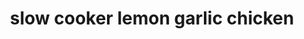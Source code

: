 ---
servings: 4 servings
notes:
directions: |-
  * Spray 3- to 4-quart slow cooker with cooking spray. place chicken thighs in slow cooker; sprinkle with grated lemon peel, garlic, 1/4 teaspoon of the salt and the pepper. pour chicken broth over chicken.
  * Cover; cook on low heat setting 4 to 5 hours.
  * Remove chicken from slow cooker; place on plate, and cover to keep warm. in small bowl, mix remaining 1/2 teaspoon salt, the cornstarch, lemon juice and cream until well blended. stir into liquid in cooker. cover; cook on high heat setting 15 to 20 minutes or until thickened. serve chicke, with sauce. garnish with chopped parsley
ingredients: |-
  * 8 boneless skinless chicken thighs (about 2 lb)
  * juice and grated peel from 1 large lemon (about 1/4 cup juice and 1 teaspoon peel)
  * 3 teaspoons finely chopped garlic (from 8-oz jar)
  * 3/4 teaspoon salt
  * 1/4 teaspoon pepper
  * 1/2 cup progresso™ chicken broth (from 32-oz carton)
  * 3 tablespoons cornstarch
  * 1/2 cup heavy whipping cream
  * chopped fresh parsley, if desired
rating: 3
ease: easy
category: main course
subcategory: crockpot
href: 'https://www.pillsbury.com/recipes/slow-cooker-lemon-garlic-chicken/ea965270-7646-4212-989d-de874268632a'
totalTime: 4 hours 40 minutes
cookTime: 4 hours 30 minutes
prepTime: 10 minutes
title: slow cooker lemon garlic chicken
path: /slow-cooker-lemon-garlic-chicken
---